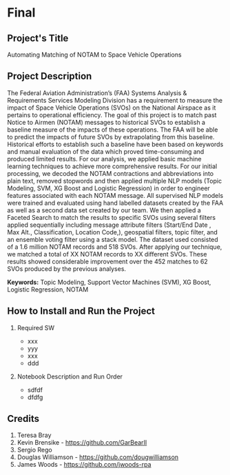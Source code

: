 # Final

<h2> Project's Title </h2>

Automating Matching of NOTAM to Space Vehicle Operations

<h2> Project Description </h2> 

The Federal Aviation Administration’s (FAA) Systems Analysis & Requirements Services Modeling Division has a requirement to measure the impact of Space Vehicle Operations (SVOs) on the National Airspace as it pertains to operational efficiency.  The goal of this project is to match past Notice to Airmen (NOTAM) messages to historical SVOs to establish a baseline measure of the impacts of these operations.  The FAA will be able to predict the impacts of future SVOs by extrapolating from this baseline.  Historical efforts to establish such a baseline have been based on keywords and manual evaluation of the data which proved time-consuming and produced limited results. For our analysis, we applied basic machine learning techniques to achieve more comprehensive results.  For our initial processing, we decoded the NOTAM contractions and abbreviations into plain text, removed stopwords and then applied multiple NLP models (Topic Modeling, SVM, XG Boost and Logistic Regression) in order to engineer features associated with each NOTAM message.  All supervised NLP models were trained and evaluated using hand labelled datasets created by the FAA as well as a second data set created by our team. We then applied a Faceted Search to match the results to specific SVOs using several filters applied sequentially including message attribute filters (Start/End Date , Max Alt., Classification, Location Code,), geospatial filters, topic filter, and an ensemble voting filter using a stack model.  The dataset used consisted of a 1.6 million NOTAM records and 518 SVOs.  After applying our technique, we matched a total of XX NOTAM records to XX different SVOs.  These results showed considerable improvement over the 452 matches to 62 SVOs produced by the previous analyses.

**Keywords:** Topic Modeling, Support Vector Machines (SVM), XG Boost, Logistic Regression, NOTAM

<h2> How to Install and Run the Project </h2> 

1. Required SW
    - xxx
    - yyy
    - xxx
    - ddd
    
3. Notebook Description and Run Order
    - sdfdf
    - dfdfg

<h2> Credits </h2> 

   1. Teresa Bray
   2. Kevin Brensike - https://github.com/GarBearII
   3. Sergio Rego
   4. Douglas Williamson - https://github.com/dougwilliamson
   5. James Woods - https://github.com/jwoods-rpa
